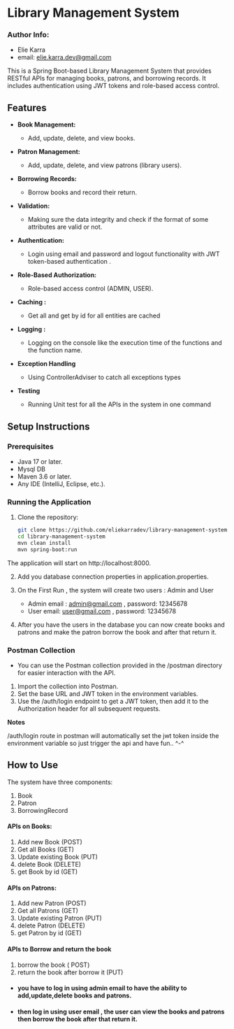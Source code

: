 # Library Management System
### Author Info: 
- Elie Karra
- email: elie.karra.dev@gmail.com

This is a Spring Boot-based Library Management System that provides RESTful APIs for managing books, patrons, and
borrowing records. It includes authentication using JWT tokens and role-based access control.

## Features

- **Book Management:**
    - Add, update, delete, and view books.

- **Patron Management:**
    - Add, update, delete, and view patrons (library users).

- **Borrowing Records:**
    - Borrow books and record their return.
- **Validation:**
    - Making sure the data integrity and check if the format of some attributes are valid or not.

- **Authentication:**
    - Login using email and password and logout functionality with JWT token-based authentication .

- **Role-Based Authorization:**
    - Role-based access control (ADMIN, USER).
  
- **Caching :**
    - Get all and get by id for all entities are cached
  
- **Logging :**
    - Logging on the console like the execution time of the functions and the function name.
  
- **Exception Handling**
    - Using ControllerAdviser to catch all exceptions types

- **Testing**
    - Running Unit test for all the APIs in the system in one command
## Setup Instructions

### Prerequisites

- Java 17 or later.
- Mysql DB
- Maven 3.6 or later.
- Any IDE (IntelliJ, Eclipse, etc.).

### Running the Application

1. Clone the repository:
   ```bash
   git clone https://github.com/eliekarradev/library-management-system.git
   cd library-management-system
   mvn clean install
   mvn spring-boot:run

The application will start on http://localhost:8000.

2. Add you database connection properties in application.properties.

3. On the First Run , the system will create two users :
   Admin and User
    - Admin email : admin@gmail.com , password: 12345678
    - User email: user@gmail.com , password: 12345678
4. After you have the users in the database you can now create books and patrons and make the patron borrow the book and after that return it.
### Postman Collection

- You can use the Postman collection provided in the /postman directory for easier interaction with the API.

1. Import the collection into Postman.
2. Set the base URL and JWT token in the environment variables.
3. Use the /auth/login endpoint to get a JWT token, then add it to the Authorization header for all subsequent requests.

**Notes** 

/auth/login route in postman will automatically set the jwt token inside the environment variable so just trigger the api and have fun.. ^-^


## How to Use
The system have three components:
1. Book
2. Patron
3. BorrowingRecord

####  APIs on Books:
1. Add new Book (POST)
2. Get all Books (GET)
3. Update existing Book (PUT)
4. delete Book (DELETE)
5. get Book by id (GET)

####  APIs on Patrons:
1. Add new Patron (POST)
2. Get all Patrons (GET)
3. Update existing Patron (PUT)
4. delete Patron (DELETE)
5. get Patron by id (GET)

#### APIs to Borrow and return the book
1. borrow the book ( POST)
2. return the book after borrow it (PUT)




- #### you have to log in using admin email to have the ability to add,update,delete books and patrons.
- #### then log in using user email , the user can view the books and patrons then borrow the book after that return it.